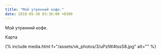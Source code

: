 ```yaml
---
title: "Мой утренний кофе."
date: 2018-05-30 03:36:00 +0300
---
```


Мой утренний кофе.

Карта

{% include media.html f="/assets/vk_photos/3/uPzlW4tssS8.jpg" alt="" %}
